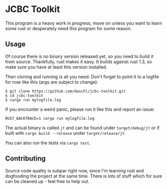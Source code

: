 JCBC Toolkit
============

This program is a heavy work in progress, move on unless you want to learn some rust or desperately need this program for some reason.

Usage
-----

Of course there is no binary version released yet, so you need to build it from source. Thankfully, rust makes it easy. It builds against rust 1.3, so make sure you have at least this version installed.

Then cloning and running is all you need. Don't forget to point it to a logfile for now like this (args are subject to change):

```
$ git clone https://github.com/daschl/jcbc-toolkit.git
$ cd jcbc-toolkit
$ cargo run mylogfile.log
```

If you encounter a weird panic, please run it like this and report an issue:

```
RUST_BACKTRACE=1 cargo run mylogfile.log
```

The actual binary is called `jt` and can be found under `target/debug/jt` or if built with `cargo build --release` under `target/release/jt`.

You can also run the tests via `cargo test`.

Contributing
------------
Source code quality is subpar right now, since I'm learning rust and dogfooding the project at the same time. There is lots of stuff which for sure can be cleaned up - feel free to help out.